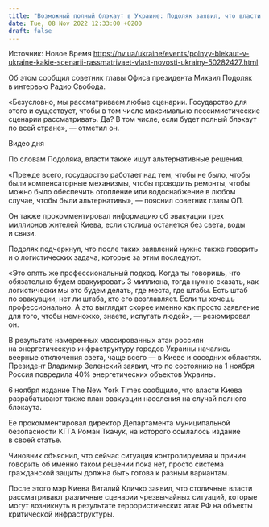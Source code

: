 ```yaml
---
title: "Возможный полный блэкаут в Украине: Подоляк заявил, что власти рассматривают все сценарии, но готовят альтернативы"
date: Tue, 08 Nov 2022 12:33:00 +0200
draft: false
---
```

Источник: Новое Время https://nv.ua/ukraine/events/polnyy-blekaut-v-ukraine-kakie-scenarii-rassmatrivaet-vlast-novosti-ukrainy-50282427.html


 Об этом сообщил советник главы Офиса президента Михаил Подоляк в интервью Радио Свобода.

«Безусловно, мы рассматриваем любые сценарии. Государство для этого и существует, чтобы в том числе максимально пессимистические сценарии рассматривать. Да? В том числе, если будет полный блэкаут по всей стране», — отметил он.

 Видео дня   

По словам Подоляка, власти также ищут альтернативные решения.

«Прежде всего, государство работает над тем, чтобы не было, чтобы были компенсаторные механизмы, чтобы проводить ремонты, чтобы можно было обеспечить отопление или водоснабжение в любом случае, чтобы были альтернативы», — пояснил советник главы ОП.

Он также прокомментировал информацию об эвакуации трех миллионов жителей Киева, если столица останется без света, воды и связи.

Подоляк подчеркнул, что после таких заявлений нужно также говорить и о логистических задача, которые за этим последуют.

«Это опять же профессиональный подход. Когда ты говоришь, что обязательно будем эвакуировать 3 миллиона, тогда нужно сказать, как логистически мы это будем делать, где места, где штабы. Есть штаб по эвакуации, нет ли штаба, кто его возглавляет. Если ты хочешь профессионально. А это выглядит скорее именно как просто заявление для того, чтобы немножко, знаете, испугать людей», — резюмировал он.

В результате намеренных массированных атак россиян на энергетическую инфраструктуру городов Украины начались веерные отключения света, чаще всего — в Киеве и соседних областях. Президент Владимир Зеленский заявил, что по состоянию на 1 ноября Россия повредила 40% энергетических объектов Украины.

6 ноября издание The New York Times сообщило, что власти Киева разрабатывают также план эвакуации населения на случай полного блэкаута.

 Ее прокомментировал директор Департамента муниципальной безопасности КГГА Роман Ткачук, на которого ссылалось издание в своей статье.

Чиновник объяснил, что сейчас ситуация контролируемая и причин говорить об именно таком решении пока нет, просто система гражданской защиты должна быть готова к разным вариантам.

После этого мэр Киева Виталий Кличко заявил, что столичные власти рассматривают различные сценарии чрезвычайных ситуаций, которые могут возникнуть в результате террористических атак РФ на объекты критической инфраструктуры.
